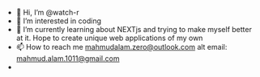 - 👋 Hi, I’m @watch-r
- 👀 I’m interested in coding
- 🌱 I’m currently learning about NEXTjs and trying to make myself better at it.
     Hope to create unique web applications of my own
- 📫 How to reach me mahmudalam.zero@outlook.com alt email: mahmud.alam.1011@gmail.com
- 

<!---
watch-r/watch-r is a ✨ special ✨ repository because its `README.md` (this file) appears on your GitHub profile.
You can click the Preview link to take a look at your changes.
--->
